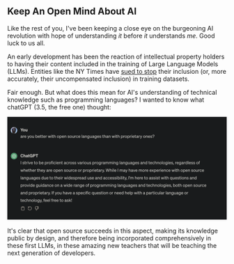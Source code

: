## Keep An Open Mind About AI

Like the rest of you, I've been keeping a close eye on the burgeoning AI revolution with hope of understanding *it* before *it* understands *me*.  Good luck to us all.

An early development has been the reaction of intellectual property holders to having their content included in the training of Large Language Models (LLMs).  Entities like the NY Times have [sued to stop](https://arstechnica.com/tech-policy/2024/02/why-the-new-york-times-might-win-its-copyright-lawsuit-against-openai/) their inclusion (or, more accurately, their uncompensated inclusion) in training datasets.

Fair enough.  But what does this mean for AI's understanding of technical knowledge such as programming languages?  I wanted to know what chatGPT (3.5, the free one) thought: 

![](assets/images/chatGPT_openSource_vs_Proprietary.png)

It's clear that open source succeeds in this aspect, making its knowledge public by design, and therefore being incorporated comprehensively in these first LLMs, in these amazing new teachers that will be teaching the next generation of developers.
